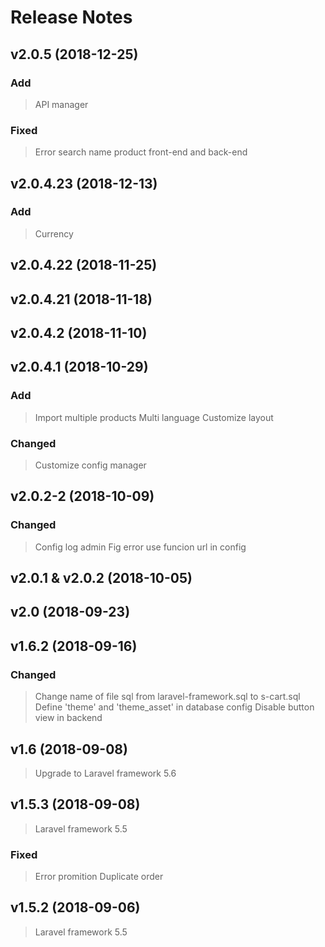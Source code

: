 # Release Notes
## v2.0.5 (2018-12-25)
### Add
> API manager
### Fixed
> Error search name product front-end and back-end

## v2.0.4.23 (2018-12-13)
### Add
> Currency


## v2.0.4.22 (2018-11-25)
## v2.0.4.21 (2018-11-18)
## v2.0.4.2 (2018-11-10)
## v2.0.4.1 (2018-10-29)
### Add
> Import multiple products
> Multi language
> Customize layout


### Changed
> Customize config manager


## v2.0.2-2 (2018-10-09)
### Changed
> Config log admin
> Fig error use funcion url in config
## v2.0.1 & v2.0.2 (2018-10-05)

## v2.0 (2018-09-23)

## v1.6.2 (2018-09-16)

### Changed
> Change name of file sql from laravel-framework.sql to s-cart.sql
> Define 'theme' and 'theme_asset' in database config
> Disable button view in backend

## v1.6 (2018-09-08)

> Upgrade to Laravel framework 5.6


## v1.5.3 (2018-09-08)

> Laravel framework 5.5

### Fixed
> Error promition
> Duplicate order

## v1.5.2 (2018-09-06)

> Laravel framework 5.5
